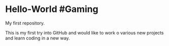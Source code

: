 # Hello-World #Gaming
My first repository.

This is my first try into GitHub and would like to work o various new projects and learn coding in a new way.
